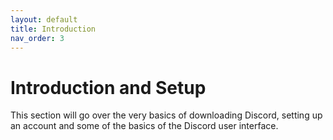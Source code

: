 ```yaml
---
layout: default
title: Introduction
nav_order: 3
---
```

# Introduction and Setup
This section will go over the very basics of downloading Discord, setting up an account and some of the basics of the
Discord user interface.
